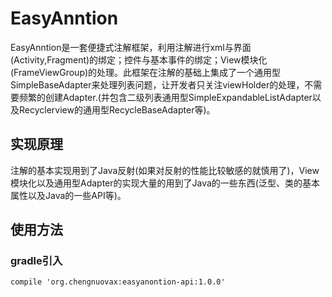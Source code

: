 # EasyAnntion
EasyAnntion是一套便捷式注解框架，利用注解进行xml与界面(Activity,Fragment)的绑定；控件与基本事件的绑定；View模块化(FrameViewGroup)的处理。此框架在注解的基础上集成了一个通用型SimpleBaseAdapter来处理列表问题，让开发者只关注viewHolder的处理，不需要频繁的创建Adapter.(并包含二级列表通用型SimpleExpandableListAdapter以及Recyclerview的通用型RecycleBaseAdapter等)。
## 实现原理
注解的基本实现用到了Java反射(如果对反射的性能比较敏感的就慎用了)，View模块化以及通用型Adapter的实现大量的用到了Java的一些东西(泛型、类的基本属性以及Java的一些API等)。
## 使用方法
### gradle引入
	compile 'org.chengnuovax:easyanontion-api:1.0.0'